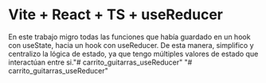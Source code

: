 # Vite + React + TS + useReducer

En este trabajo migro todas las funciones que había guardado en un hook con useState, hacia un hook con useReducer. De esta manera, simplifico y centralizo la lógica de estado, ya que tengo múltiples valores de estado que interactúan entre si."# carrito_guitarras_useReducer" 
"# carrito_guitarras_useReducer" 
